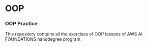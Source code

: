 # OOP
### OOP Practice
 This repository contains all the exercises of OOP lessons of AWS AI FOUNDATIONS nanodegree program. 
